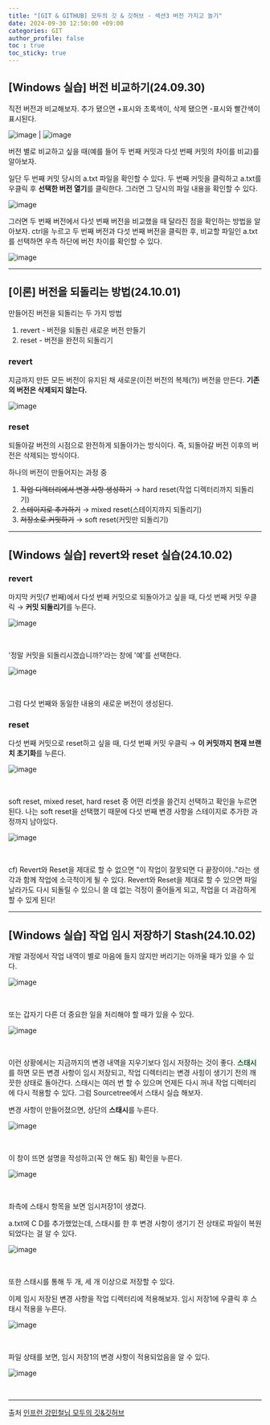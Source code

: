 ```yaml
---
title: "[GIT & GITHUB] 모두의 깃 & 깃허브 - 섹션3 버전 가지고 놀기"
date: 2024-09-30 12:50:00 +09:00 
categories: GIT
author_profile: false
toc : true
toc_sticky: true
---
```


## [Windows 실습] 버전 비교하기(24.09.30)

직전 버전과 비교해보자. 추가 됐으면 +표시와 초록색이, 삭제 됐으면 -표시와 빨간색이 표시된다.

![image](https://github.com/user-attachments/assets/f0828565-e64a-4b21-ae99-732db2bc903a) | ![image](https://github.com/user-attachments/assets/fe4c43ca-f460-41ce-b400-6ab5ba553466)


버전 별로 비교하고 싶을 때(예를 들어 두 번째 커밋과 다섯 번째 커밋의 차이를 비교)를 알아보자.

일단 두 번째 커밋 당시의 a.txt 파일을 확인할 수 있다. 두 번째 커밋을 클릭하고 a.txt를 우클릭 후 **선택한 버전 열기**를 클릭한다. 그러면 그 당시의 파일 내용을 확인할 수 있다. 

![image](https://github.com/user-attachments/assets/3bb98d2f-779a-4249-a1a1-0d962966289f)


그러면 두 번째 버전에서 다섯 번째 버전을 비교했을 때 달라진 점을 확인하는 방법을 알아보자. ctrl을 누르고 두 번째 버전과 다섯 번째 버전을 클릭한 후, 비교할 파일인 a.txt를 선택하면 우측 하단에 버전 차이를 확인할 수 있다.

![image](https://github.com/user-attachments/assets/195bb269-272d-4fe3-b756-0dfe57e559e5)

---

## [이론] 버전을 되돌리는 방법(24.10.01) 

만들어진 버전을 되돌리는 두 가지 방법
1. revert - 버전을 되돌린 새로운 버전 만들기
2. reset - 버전을 완전히 되돌리기

### revert
지금까지 만든 모든 버전이 유지된 채 새로운(이전 버전의 복제(?)) 버전을 만든다. **기존의 버전은 삭제되지 않는다.**

![image](https://github.com/user-attachments/assets/fca18fcb-d404-420f-8d89-a3e7977fa2e7)


### reset
되돌아갈 버전의 시점으로 완전하게 되돌아가는 방식이다. 즉, 되돌아갈 버전 이후의 버전은 삭제되는 방식이다.

하나의 버전이 만들어지는 과정 중
1. ~~작업 디렉터리에서 변경 사항 생성하기~~ → hard reset(작업 디렉터리까지 되돌리기)
2. ~~스테이지로 추가하기~~ → mixed reset(스테이지까지 되돌리기) 
3. ~~저장소로 커밋하기~~ → soft reset(커밋만 되돌리기)

---

## [Windows 실습] revert와 reset 실습(24.10.02)

### revert
마지막 커밋(7 번째)에서 다섯 번째 커밋으로 되돌아가고 싶을 때, 다섯 번째 커밋 우클릭 → **커밋 되돌리기**를 누른다. 

![image](https://github.com/user-attachments/assets/f9a07564-3541-4c67-bac1-c41946172a7c)

&nbsp;

'정말 커밋을 되돌리시겠습니까?'라는 창에 '예'를 선택한다.

![image](https://github.com/user-attachments/assets/68917d7a-e8f3-4700-83f3-6f9c978c354d)

&nbsp;

그럼 다섯 번째와 동일한 내용의 새로운 버전이 생성된다.


### reset

다섯 번째 커밋으로 reset하고 싶을 때, 다섯 번째 커밋 우클릭 → **이 커밋까지 현재 브랜치 초기화**를 누른다.

![image](https://github.com/user-attachments/assets/68ff094e-edc1-4b42-a886-4f377b33c650)

&nbsp;

soft reset, mixed reset, hard reset 중 어떤 리셋을 쓸건지 선택하고 확인을 누르면 된다. 나는 soft reset을 선택했기 때문에 다섯 번째 변경 사항을 스테이지로 추가한 과정까지 남아있다.

![image](https://github.com/user-attachments/assets/253748d7-36cd-4cdd-aac2-ab50ccd979b3)

&nbsp;

cf) Revert와 Reset을 제대로 할 수 없으면 "이 작업이 잘못되면 다 끝장이야.."라는 생각과 함께 작업에 소극적이게 될 수 있다. Revert와 Reset을 제대로 할 수 있으면 파일 날라가도 다시 되돌릴 수 있으니 쓸 데 없는 걱정이 줄어들게 되고, 작업을 더 과감하게 할 수 있게 된다!

---

## [Windows 실습] 작업 임시 저장하기 Stash(24.10.02)

개발 과정에서 작업 내역이 별로 마음에 들지 않지만 버리기는 아까울 때가 있을 수 있다.

![image](https://github.com/user-attachments/assets/b1fdc817-fa13-4da6-92db-1b35fbd22ac9)

&nbsp;

또는 갑자기 다른 더 중요한 일을 처리해야 할 때가 있을 수 있다.

![image](https://github.com/user-attachments/assets/555444dd-0df1-48ff-b26f-bb0848ef9148)

&nbsp;

이런 상황에서는 지금까지의 변경 내역을 지우기보다 임시 저장하는 것이 좋다. <mark style='background-color: #dcffe4'> 스태시 </mark>를 하면 모든 변경 사항이 임시 저장되고, 작업 디렉터리는 변경 사힝이 생기기 전의 깨끗한 상태로 돌아간다. 스태시는 여러 번 할 수 있으며 언제든 다시 꺼내 작업 디렉터리에 다시 적용할 수 있다. 그럼 Sourcetree에서 스태시 실습 해보자. 

변경 사항이 만들어졌으면, 상단의 **스태시**를 누른다.

![image](https://github.com/user-attachments/assets/6473e519-3a41-40ac-b0ab-7a37388d8bbf)

&nbsp;

이 창이 뜨면 설명을 작성하고(꼭 안 해도 됨) 확인을 누른다.

![image](https://github.com/user-attachments/assets/3249a4ec-ac7a-46a9-b54a-1c1e7fa655ce)

&nbsp;

좌측에 스태시 항목을 보면 임시저장1이 생겼다. 

a.txt에 C D를 추가했었는데, 스태시를 한 후 변경 사항이 생기기 전 상태로 파일이 복원되었다는 걸 알 수 있다.

![image](https://github.com/user-attachments/assets/62704366-354a-4ae6-8f62-20456324b59d)

&nbsp;

또한 스태시를 통해 두 개, 세 개 이상으로 저장할 수 있다.

이제 임시 저장된 변경 사항을 작업 디렉터리에 적용해보자. 임시 저장1에 우클릭 후 스태시 적용을 누른다.

![image](https://github.com/user-attachments/assets/ac9a3a87-3ef4-4b58-b87a-269b7ec7a84d)

&nbsp;

파일 상태를 보면, 임시 저장1의 변경 사항이 적용되었음을 알 수 있다.

![image](https://github.com/user-attachments/assets/fe3da5eb-efee-4afc-877f-cc491aacf5b7)

&nbsp;

---

출처 [인프런 강민철님 모두의 깃&깃허브](https://www.inflearn.com/course/%EB%AA%A8%EB%91%90%EC%9D%98-%EA%B9%83-%EA%B9%83%ED%97%88%EB%B8%8C)